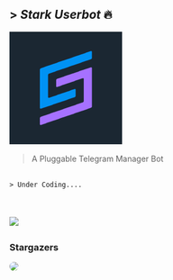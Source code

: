 ## > *Stark Userbot* 🔥

<img src="https://github.com/Varun-Vikash/Stark-Userbot/blob/main/logo.png">


>A Pluggable Telegram Manager Bot
##

```
> Under Coding....


```

## <img  src= "https://github-readme-stats.vercel.app/api/pin?username=varun-vikash&repo=Stark-userbot&title_color=fff&icon_color=f9f9f9&text_color=9f9f9f&bg_color=151515">


### Stargazers

<img height="95" style="border-radius:50%" src="https://reporoster.com/stars/Varun-Vikash/Varun-Vikash">

##

